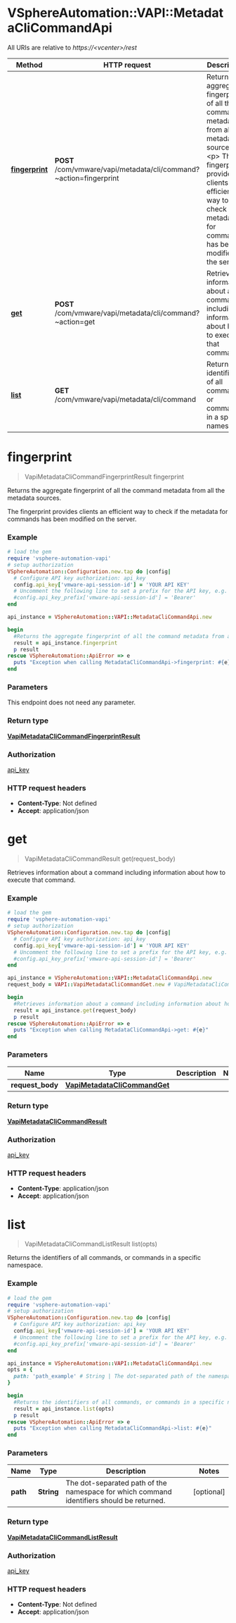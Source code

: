 # VSphereAutomation::VAPI::MetadataCliCommandApi

All URIs are relative to *https://&lt;vcenter&gt;/rest*

Method | HTTP request | Description
------------- | ------------- | -------------
[**fingerprint**](MetadataCliCommandApi.md#fingerprint) | **POST** /com/vmware/vapi/metadata/cli/command?~action&#x3D;fingerprint | Returns the aggregate fingerprint of all the command metadata from all the metadata sources. &lt;p&gt; The fingerprint provides clients an efficient way to check if the metadata for commands has been modified on the server.
[**get**](MetadataCliCommandApi.md#get) | **POST** /com/vmware/vapi/metadata/cli/command?~action&#x3D;get | Retrieves information about a command including information about how to execute that command.
[**list**](MetadataCliCommandApi.md#list) | **GET** /com/vmware/vapi/metadata/cli/command | Returns the identifiers of all commands, or commands in a specific namespace.


# **fingerprint**
> VapiMetadataCliCommandFingerprintResult fingerprint

Returns the aggregate fingerprint of all the command metadata from all the metadata sources. <p> The fingerprint provides clients an efficient way to check if the metadata for commands has been modified on the server.

### Example
```ruby
# load the gem
require 'vsphere-automation-vapi'
# setup authorization
VSphereAutomation::Configuration.new.tap do |config|
  # Configure API key authorization: api_key
  config.api_key['vmware-api-session-id'] = 'YOUR API KEY'
  # Uncomment the following line to set a prefix for the API key, e.g. 'Bearer' (defaults to nil)
  #config.api_key_prefix['vmware-api-session-id'] = 'Bearer'
end

api_instance = VSphereAutomation::VAPI::MetadataCliCommandApi.new

begin
  #Returns the aggregate fingerprint of all the command metadata from all the metadata sources. <p> The fingerprint provides clients an efficient way to check if the metadata for commands has been modified on the server.
  result = api_instance.fingerprint
  p result
rescue VSphereAutomation::ApiError => e
  puts "Exception when calling MetadataCliCommandApi->fingerprint: #{e}"
end
```

### Parameters
This endpoint does not need any parameter.

### Return type

[**VapiMetadataCliCommandFingerprintResult**](VapiMetadataCliCommandFingerprintResult.md)

### Authorization

[api_key](../README.md#api_key)

### HTTP request headers

 - **Content-Type**: Not defined
 - **Accept**: application/json



# **get**
> VapiMetadataCliCommandResult get(request_body)

Retrieves information about a command including information about how to execute that command.

### Example
```ruby
# load the gem
require 'vsphere-automation-vapi'
# setup authorization
VSphereAutomation::Configuration.new.tap do |config|
  # Configure API key authorization: api_key
  config.api_key['vmware-api-session-id'] = 'YOUR API KEY'
  # Uncomment the following line to set a prefix for the API key, e.g. 'Bearer' (defaults to nil)
  #config.api_key_prefix['vmware-api-session-id'] = 'Bearer'
end

api_instance = VSphereAutomation::VAPI::MetadataCliCommandApi.new
request_body = VAPI::VapiMetadataCliCommandGet.new # VapiMetadataCliCommandGet | 

begin
  #Retrieves information about a command including information about how to execute that command.
  result = api_instance.get(request_body)
  p result
rescue VSphereAutomation::ApiError => e
  puts "Exception when calling MetadataCliCommandApi->get: #{e}"
end
```

### Parameters

Name | Type | Description  | Notes
------------- | ------------- | ------------- | -------------
 **request_body** | [**VapiMetadataCliCommandGet**](VapiMetadataCliCommandGet.md)|  | 

### Return type

[**VapiMetadataCliCommandResult**](VapiMetadataCliCommandResult.md)

### Authorization

[api_key](../README.md#api_key)

### HTTP request headers

 - **Content-Type**: application/json
 - **Accept**: application/json



# **list**
> VapiMetadataCliCommandListResult list(opts)

Returns the identifiers of all commands, or commands in a specific namespace.

### Example
```ruby
# load the gem
require 'vsphere-automation-vapi'
# setup authorization
VSphereAutomation::Configuration.new.tap do |config|
  # Configure API key authorization: api_key
  config.api_key['vmware-api-session-id'] = 'YOUR API KEY'
  # Uncomment the following line to set a prefix for the API key, e.g. 'Bearer' (defaults to nil)
  #config.api_key_prefix['vmware-api-session-id'] = 'Bearer'
end

api_instance = VSphereAutomation::VAPI::MetadataCliCommandApi.new
opts = {
  path: 'path_example' # String | The dot-separated path of the namespace for which command identifiers should be returned.
}

begin
  #Returns the identifiers of all commands, or commands in a specific namespace.
  result = api_instance.list(opts)
  p result
rescue VSphereAutomation::ApiError => e
  puts "Exception when calling MetadataCliCommandApi->list: #{e}"
end
```

### Parameters

Name | Type | Description  | Notes
------------- | ------------- | ------------- | -------------
 **path** | **String**| The dot-separated path of the namespace for which command identifiers should be returned. | [optional] 

### Return type

[**VapiMetadataCliCommandListResult**](VapiMetadataCliCommandListResult.md)

### Authorization

[api_key](../README.md#api_key)

### HTTP request headers

 - **Content-Type**: Not defined
 - **Accept**: application/json



